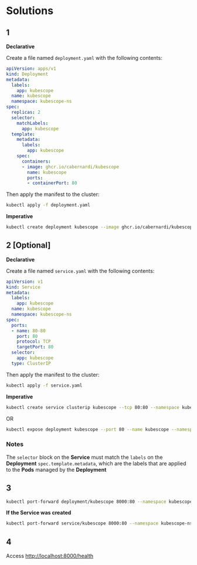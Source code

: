 # Solutions

## 1

**Declarative**

Create a file named `deployment.yaml` with the following contents:

```yaml
apiVersion: apps/v1
kind: Deployment
metadata:
  labels:
    app: kubescope
  name: kubescope
  namespace: kubescope-ns
spec:
  replicas: 2
  selector:
    matchLabels:
      app: kubescope
  template:
    metadata:
      labels:
        app: kubescope
    spec:
      containers:
      - image: ghcr.io/cabernardi/kubescope
        name: kubescope
        ports:
        - containerPort: 80
```

Then apply the manifest to the cluster:
```bash
kubectl apply -f deployment.yaml
```

**Imperative**

```bash
kubectl create deployment kubescope --image ghcr.io/cabernardi/kubescope --port 80 --replicas 2 --namespace kubescope-ns
```

## 2 [Optional]

**Declarative**

Create a file named `service.yaml` with the following contents:
```yaml
apiVersion: v1
kind: Service
metadata:
  labels:
    app: kubescope
  name: kubescope
  namespace: kubescope-ns
spec:
  ports:
  - name: 80-80
    port: 80
    protocol: TCP
    targetPort: 80
  selector:
    app: kubescope
  type: ClusterIP
```

Then apply the manifest to the cluster:
```bash
kubectl apply -f service.yaml
```

**Imperative**

```bash
kubectl create service clusterip kubescope --tcp 80:80 --namespace kubescope-ns
```

OR

```bash
kubectl expose deployment kubescope --port 80 --name kubescope --namespace kubescope-ns
```

### Notes

The `selector` block on the **Service** must match the `labels` on the **Deployment** `spec.template.metadata`, which are the labels that are applied to the **Pods** managed by the **Deployment**

## 3

```bash
kubectl port-forward deployment/kubescope 8000:80 --namespace kubescope-ns
```

**If the Service was created**
```bash
kubectl port-forward service/kubescope 8000:80 --namespace kubescope-ns
```

## 4

Access [http://localhost:8000/health](http://localhost:8000/health)

